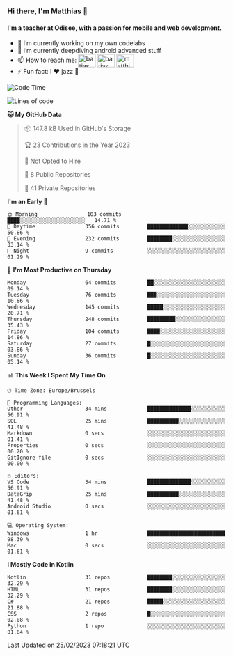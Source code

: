 ### Hi there, I'm Matthias 👋

#### I'm a teacher at Odisee, with a passion for mobile and web development.

- 🔭 I’m currently working on my own codelabs
- 🌱 I’m currently deepdiving android advanced stuff
- 📫 How to reach me: <a href="https://dev.to/batjas" target="_blank"><img align="center" src="https://raw.githubusercontent.com/rahuldkjain/github-profile-readme-generator/master/src/images/icons/Social/devto.svg" alt="batjas" height="30" width="40" /></a>
<a href="https://twitter.com/batjas" target="_blank"><img align="center" src="https://raw.githubusercontent.com/rahuldkjain/github-profile-readme-generator/master/src/images/icons/Social/twitter.svg" alt="batjas" height="30" width="40" /></a>
<a href="https://linkedin.com/in/matthiasdruwé" target="_blank"><img align="center" src="https://raw.githubusercontent.com/rahuldkjain/github-profile-readme-generator/master/src/images/icons/Social/linked-in-alt.svg" alt="matthiasdruwé" height="30" width="40" /></a>
- ⚡ Fun fact: I ❤ jazz 🎷


<!--START_SECTION:waka-->
![Code Time](http://img.shields.io/badge/Code%20Time-654%20hrs%2052%20mins-blue)

![Lines of code](https://img.shields.io/badge/From%20Hello%20World%20I%27ve%20Written-622.7%20thousand%20lines%20of%20code-blue)

**🐱 My GitHub Data** 

> 📦 147.8 kB Used in GitHub's Storage 
 > 
> 🏆 23 Contributions in the Year 2023
 > 
> 🚫 Not Opted to Hire
 > 
> 📜 8 Public Repositories 
 > 
> 🔑 41 Private Repositories 
 > 
**I'm an Early 🐤** 

```text
🌞 Morning                103 commits         ████░░░░░░░░░░░░░░░░░░░░░   14.71 % 
🌆 Daytime                356 commits         █████████████░░░░░░░░░░░░   50.86 % 
🌃 Evening                232 commits         ████████░░░░░░░░░░░░░░░░░   33.14 % 
🌙 Night                  9 commits           ░░░░░░░░░░░░░░░░░░░░░░░░░   01.29 % 
```
📅 **I'm Most Productive on Thursday** 

```text
Monday                   64 commits          ██░░░░░░░░░░░░░░░░░░░░░░░   09.14 % 
Tuesday                  76 commits          ███░░░░░░░░░░░░░░░░░░░░░░   10.86 % 
Wednesday                145 commits         █████░░░░░░░░░░░░░░░░░░░░   20.71 % 
Thursday                 248 commits         █████████░░░░░░░░░░░░░░░░   35.43 % 
Friday                   104 commits         ████░░░░░░░░░░░░░░░░░░░░░   14.86 % 
Saturday                 27 commits          █░░░░░░░░░░░░░░░░░░░░░░░░   03.86 % 
Sunday                   36 commits          █░░░░░░░░░░░░░░░░░░░░░░░░   05.14 % 
```


📊 **This Week I Spent My Time On** 

```text
🕑︎ Time Zone: Europe/Brussels

💬 Programming Languages: 
Other                    34 mins             ██████████████░░░░░░░░░░░   56.91 % 
SQL                      25 mins             ██████████░░░░░░░░░░░░░░░   41.48 % 
Markdown                 0 secs              ░░░░░░░░░░░░░░░░░░░░░░░░░   01.41 % 
Properties               0 secs              ░░░░░░░░░░░░░░░░░░░░░░░░░   00.20 % 
GitIgnore file           0 secs              ░░░░░░░░░░░░░░░░░░░░░░░░░   00.00 % 

🔥 Editors: 
VS Code                  34 mins             ██████████████░░░░░░░░░░░   56.91 % 
DataGrip                 25 mins             ██████████░░░░░░░░░░░░░░░   41.48 % 
Android Studio           0 secs              ░░░░░░░░░░░░░░░░░░░░░░░░░   01.61 % 

💻 Operating System: 
Windows                  1 hr                █████████████████████████   98.39 % 
Mac                      0 secs              ░░░░░░░░░░░░░░░░░░░░░░░░░   01.61 % 
```

**I Mostly Code in Kotlin** 

```text
Kotlin                   31 repos            ████████░░░░░░░░░░░░░░░░░   32.29 % 
HTML                     31 repos            ████████░░░░░░░░░░░░░░░░░   32.29 % 
C#                       21 repos            █████░░░░░░░░░░░░░░░░░░░░   21.88 % 
CSS                      2 repos             █░░░░░░░░░░░░░░░░░░░░░░░░   02.08 % 
Python                   1 repo              ░░░░░░░░░░░░░░░░░░░░░░░░░   01.04 % 
```




 Last Updated on 25/02/2023 07:18:21 UTC
<!--END_SECTION:waka-->
